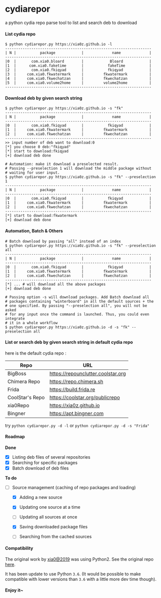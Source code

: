 # cydiarepor
a python cydia repo parse tool to list and search deb to download

#### List cydia repo

```shell
$ python cydiarepor.py https://xia0z.github.io -l
-------------------------------------------------------------------
| N |           package            |             name             |
-------------------------------------------------------------------
|0  |       com.xia0.bloard        |            Bloard            |
|1  |      com.xia0.faketime       |           fakeTime           |
|2  |       com.xia0.fkiqyad       |           fkiqyad            |
|3  |     com.xia0.fkwatermark     |         fkwatermark          |
|4  |     com.xia0.fkwechatzan     |         fkwechatzan          |
|5  |     com.xia0.volume2home     |         volume2home          |
-------------------------------------------------------------------
```



#### Download deb by given search string

```shell
$ python cydiarepor.py https://xia0z.github.io -s "fk"
-------------------------------------------------------------------
| N |           package            |             name             |
-------------------------------------------------------------------
|0  |       com.xia0.fkiqyad       |           fkiqyad            |
|1  |     com.xia0.fkwatermark     |         fkwatermark          |
|2  |     com.xia0.fkwechatzan     |         fkwechatzan          |
-------------------------------------------------------------------
>> input number of deb want to download:0
[*] you choose 0 deb:"fkiqyad"
[*] start to download:fkiqyad
[+] download deb done
```


```shell
# Automation: make it download a preselected result.
# Passing --preselection 1 will download the middle package without
# waiting for user input.
$ python cydiarepor.py https://xia0z.github.io -s "fk" --preselection 1
-------------------------------------------------------------------
| N |           package            |             name             |
-------------------------------------------------------------------
|0  |       com.xia0.fkiqyad       |           fkiqyad            |
|1  |     com.xia0.fkwatermark     |         fkwatermark          |
|2  |     com.xia0.fkwechatzan     |         fkwechatzan          |
-------------------------------------------------------------------
[*] start to download:fkwatermark
[+] download deb done
```



#### Automation, Batch & Others

```shell
# Batch download by passing "all" instead of an index
$ python cydiarepor.py https://xia0z.github.io -s "fk" --preselection all
-------------------------------------------------------------------
| N |           package            |             name             |
-------------------------------------------------------------------
|0  |       com.xia0.fkiqyad       |           fkiqyad            |
|1  |     com.xia0.fkwatermark     |         fkwatermark          |
|2  |     com.xia0.fkwechatzan     |         fkwechatzan          |
-------------------------------------------------------------------
[*] ... # will download all the above packages
[+] download deb done   
```

```shell
# Passing option -s will download packages. Add Batch download all 
# packages containing "winterboard" in all the default sources + the
# one specified. By passing "--preselection all", you will not be asked
# for any input once the command is launched. Thus, you could even integrate
# it in a whole workflow
$ python cydiarepor.py https://xia0z.github.io -d -s "fk" --preselection all
```



#### List or search deb  by given search string in default cydia repo

here is the default cydia repo :

| Repo            | URL                                |
| --------------- | ---------------------------------- |
| BigBoss         | https://repounclutter.coolstar.org |
| Chimera Repo    | https://repo.chimera.sh            |
| Frida           | https://build.frida.re             |
| CoolStar's Repo | https://coolstar.org/publicrepo    |
| xia0Repo        | https://xia0z.github.io            |
| Bingner         | https://apt.bingner.com            |

try `python cydiarepor.py -d -l` or `python cydiarepor.py -d -s "Frida"`


#### Roadmap

**Done**

- [X] Listing deb files of several repositories
- [X] Searching for specific packages
- [X] Batch download of deb files

**To do**

- [ ] Source management (caching of repo packages and loading)
    - [X] Adding a new source
    - [X] Updating one source at a time
    - [ ] Updating all sources at once
    - [X] Saving downloaded package files
    - [ ] Searching from the cached sources


#### Compatibility

The original work by [xia0@2019](https://4ch12dy.site) was using Python2.
See the original repo [here](https://github.com/4ch12dy/cydiarepor).

It has been update to use Python `3.6`. (It would be possible to make 
compatible with lower versions than `3.6` with a little more dev time though).


#### Enjoy it~

